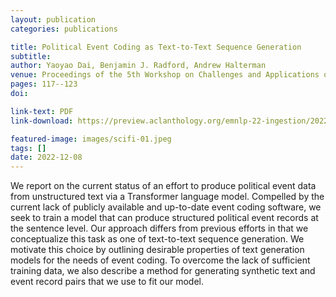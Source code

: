 ```yaml
---
layout: publication
categories: publications

title: Political Event Coding as Text-to-Text Sequence Generation
subtitle: 
author: Yaoyao Dai, Benjamin J. Radford, Andrew Halterman
venue: Proceedings of the 5th Workshop on Challenges and Applications of Automated Extraction of Socio-political Events from Text (CASE)
pages: 117--123
doi: 

link-text: PDF
link-download: https://preview.aclanthology.org/emnlp-22-ingestion/2022.case-1.16/

featured-image: images/scifi-01.jpeg
tags: []
date: 2022-12-08
---
```


We report on the current status of an effort to produce political event data from unstructured text via a Transformer language model. Compelled by the current lack of publicly available and up-to-date event coding software, we seek to train a model that can produce structured political event records at the sentence level. Our approach differs from previous efforts in that we conceptualize this task as one of text-to-text sequence generation. We motivate this choice by outlining desirable properties of text generation models for the needs of event coding. To overcome the lack of sufficient training data, we also describe a method for generating synthetic text and event record pairs that we use to fit our model.